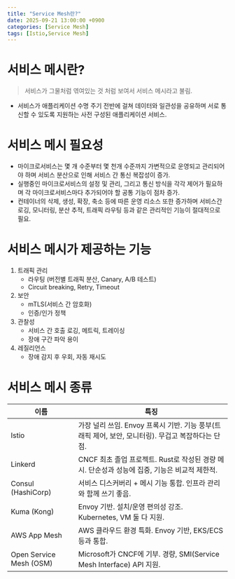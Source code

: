 ```yaml
---
title: "Service Mesh란?"
date: 2025-09-21 13:00:00 +0900
categories: [Service Mesh]
tags: [Istio,Service Mesh]
---
```


# 서비스 메시란?
> 서비스가 그물처럼 엮여있는 것 처럼 보여서 서비스 메시라고 불림.
- 서비스가 애플리케이션 수명 주기 전반에 걸쳐 데이터와 일관성을 공유하며 서로 통신할 수 있도록 지원하는 사전 구성된 애플리케이션 서비스.

# 서비스 메시 필요성
- 마이크로서비스는 몇 개 수준부터 몇 천개 수준까지 가변적으로 운영되고 관리되어야 하며 서비스 분산으로 인해 서비스 간 통신 복잡성이 증가.
- 실행중인 마이크로서비스의 설정 및 관리, 그리고 통신 방식을 각각 제어가 필요하며 각 마이크로서비스마다 추가되어야 할 공통 기능이 점차 증가.
- 컨테이너의 삭제, 생성, 확장, 축소 등에 따른 운영 리소스 또한 증가하며 서비스간 로깅, 모니터링, 분산 추적, 트래픽 라우팅 등과 같은 관리적인 기능이 절대적으로 필요.

# 서비스 메시가 제공하는 기능
1. 트래픽 관리
   - 라우팅 (버전별 트래픽 분산, Canary, A/B 테스트)
   - Circuit breaking, Retry, Timeout
2. 보안
   - mTLS(서비스 간 암호화)
   - 인증/인가 정책
3. 관찰성
   - 서비스 간 호출 로깅, 메트릭, 트레이싱
   - 장애 구간 파악 용이
4. 레질리언스
   - 장애 감지 후 우회, 자동 재시도

# 서비스 메시 종류
| 이름    | 특징   |
|-------|------|
| Istio | 가장 널리 쓰임. Envoy 프록시 기반. 기능 풍부(트래픽 제어, 보안, 모니터링). 무겁고 복잡하다는 단점.|
| Linkerd| CNCF 최초 졸업 프로젝트. Rust로 작성된 경량 메시. 단순성과 성능에 집중, 기능은 비교적 제한적.|
|Consul (HashiCorp)| 서비스 디스커버리 + 메시 기능 통합. 인프라 관리와 함께 쓰기 좋음.|
|Kuma (Kong)|Envoy 기반. 설치/운영 편의성 강조. Kubernetes, VM 둘 다 지원.|
|AWS App Mesh|AWS 클라우드 환경 특화. Envoy 기반, EKS/ECS 등과 통합.|
|Open Service Mesh (OSM)|Microsoft가 CNCF에 기부. 경량, SMI(Service Mesh Interface) API 지원.|


